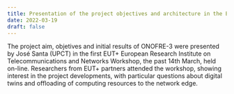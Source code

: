 ```yaml
---
title: Presentation of the project objectives and architecture in the European University of Technology Workshop on Telecommunications and Networks.
date: 2022-03-19
draft: false
---
```


The project aim, objetives and initial results of ONOFRE-3 were presented by José Santa (UPCT) in the first EUT+ European Research Institute on Telecommunications and Networks Workshop, the past 14th March, held on-line. Researchers from EUT+ partners attended the workshop, showing interest in the project developments, with particular questions about digital twins and offloading of computing resources to the network edge.

<!--more-->